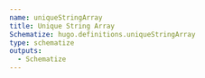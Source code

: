 ```yaml
---
name: uniqueStringArray
title: Unique String Array
Schematize: hugo.definitions.uniqueStringArray
type: schematize
outputs:
  - Schematize
---
```

